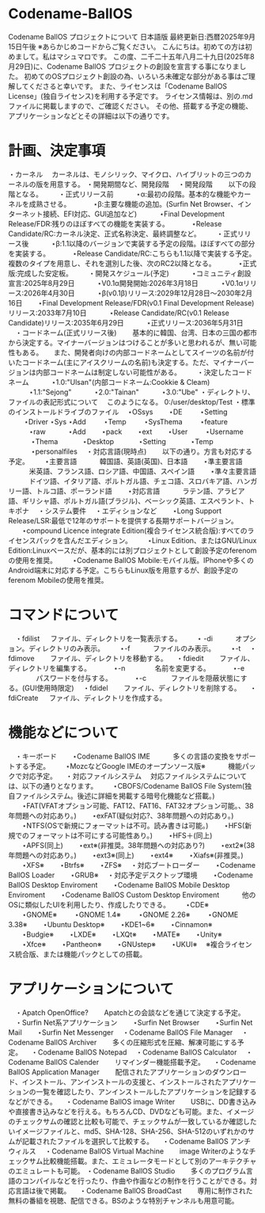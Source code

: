 # Codename-BallOS
Codename BallOS プロジェクトについて 日本語版
最終更新日:西暦2025年9月15日午後
※あらかじめコードからご覧ください。
こんにちは。初めての方は初めまして。私はマシュマロです。
この度、二千二十五年八月二十九日(2025年8月29日)に、Codename BallOS プロジェクトの創設を宣言する事になりました。
初めてのOSプロジェクト創設の為、いろいろ未確定な部分がある事はご理解してくださると幸いです。
また、ライセンスは「Codename BallOS License」(独自ライセンス)を利用する予定です。
ライセンス情報は、別の.mdファイルに掲載しますので、ご確認ください。
その他、搭載する予定の機能、アプリケーションなどとその詳細は以下の通りです。
# 計画、決定事項
・カーネル
　カーネルは、モノシリック、マイクロ、ハイブリットの三つのカーネルの版を用意する。
・開発期間など、開発段階
　・開発段階
　　以下の段階となる。
　　・正式リリース前
　　　⋆α:最初の段階。基本的な機能やカーネルを成熟させる。
　　　⋆β:主要な機能の追加。(Surfin Net Browser、インターネット接続、EFI対応、GUI追加など)
　　　⋆Final Development Release/FDR:残りのほぼすべての機能を実装する。
　　　⋆Release Candidate/RC:カーネル決定、正式名称決定、最終調整など。
　　・正式リリース後
　　　⋆β:1.1以降のバージョンで実装する予定の段階。ほぼすべての部分を実装する。
　　　⋆Release Candidate/RC:こちらも1.1以降で実装する予定。複数のタイプを用意し、それを選別した後、次のRC2以降となる。
　　　⋆正式版:完成した安定板。
　　・開発スケジュール(予定)
　　　⋆コミュニティ創設宣言:2025年8月29日
　　　⋆V0.1α開発開始:2026年3月18日
　　　⋆V0.1αリリース:2026年4月30日
　　　⋆β(v0.1β)リリース:2029年12月28日～2030年2月16日
  　　⋆Final Development Release/FDR(v0.1 Final Development Release)リリース:2033年7月10日
　　　⋆Release Candidate/RC(v0.1 Release Candidate)リリース:2035年6月29日
　　　⋆正式リリース:2036年5月31日
　・コードネーム(正式リリース後)
　　基本的に韓国、台湾、日本の三国の都市から決定する。マイナーバージョンはつけることが多いと思われるが、無い可能性もある。
　  また、開発者向けの内部コードネームとしてスイーツの名前が付いたコードネーム(主にアイスクリームの名前)も決定する。ただ、マイナーバージョンは内部コードネームは制定しない可能性がある。
　　・決定したコードネーム
　　　⋆1.0:"Ulsan"(内部コードネーム:Cookkie & Cleam)
　　　⋆1.1:"Sejong"
　　　⋆2.0:"Tainan"
　　　⋆3.0:"Ube"
・ディレクトリ、ファイルの表記形式について
　このようになる。
  0:/user/desktop/Test
・標準のインストールドライブのファイル
　⋆OSsys
　　⋆DE
　　 ⋆Setting
　　 ⋆Driver
      ⋆Sys
      ⋆Add
　　 ⋆Temp
　　 ⋆SysThema
　　 ⋆feature
　　　⋆raw
　　　⋆Add
    　　⋆pack
　　⋆ext
　　⋆User
　　 ⋆Username 
　　 　⋆Thema
　　　 ⋆Desktop
　　　 ⋆Setting
　　　 ⋆Temp
　　　 ⋆personalfiles
　・対応言語(現時点)
　　以下の通り。方言も対応する予定。
　　⋆主要言語
　　　韓国語、英語(英国)、日本語
　　⋆準主要言語
　　　米英語、フランス語、ロシア語、中国語、スペイン語
　　⋆準々主要言語
　　　ドイツ語、イタリア語、ポルトガル語、チェコ語、スロバキア語、ハンガリー語、トルコ語、ポーランド語
　　⋆対応言語
　　　ラテン語、アラビア語、ギリシャ語、ポルトガル語(ブラジル)、ベーシック英語、エスペラント、トキポナ
　・システム要件
　・エディションなど 
　　⋆Long Support Release/LSR:最低で12年のサポートを提供する長期サポートバージョン。
　　⋆compound Licence integrate Edition(複合ライセンス統合版):すべてのライセンスパックを含んだエディション。
　　⋆Linux Edition、またはGNU/Linux Edition:Linuxベースだが、基本的には別プロジェクトとして創設予定のferenomの使用を推奨。
　　⋆Codename BallOS Mobile:モバイル版。IPhoneや多くのAndroid端末に対応する予定。こちらもLinux版を用意するが、創設予定のferenom Mobileの使用を推奨。
# コマンドについて
　・fdilist
　 ファイル、ディレクトリを一覧表示する。
　　⋆ -di
　　　オプション。ディレクトリのみ表示。
　　⋆-f
　　　ファイルのみ表示。
　　⋆-t
　・fdimove
　　ファイル、ディレクトリを移動する。
　・fdiedit
　　ファイル、ディレクトリを編集する。
　　　⋆-n
　　　　名前を変更する。
　　　⋆-e
　　　　パスワードを付与する。
　　　⋆-c
　　　 ファイルを隠蔽状態にする。(GUI使用時限定)
　・fdidel
　　ファイル、ディレクトリを削除する。
　・fdiCreate
 　 ファイル、ディレクトリを作成する。
# 機能などについて
　・キーボード
　　⋆Codename BallOS IME
　　　多くの言語の変換をサポートする予定。
　　⋆MozcなどGoogle IMEのオープンソース版※
　　　機能パックで対応予定。
　・対応ファイルシステム
　対応ファイルシステムについては、以下の通りとなります。
　　⋆CBOFS/Codename BallOS File System(独自ファイルシステム。後述に詳細を掲載する暗号化機能など搭載。)
　　⋆FAT(VFATオプション可能、FAT12、FAT16、FAT32オプション可能。、38年問題への対応あり。)
　　⋆exFAT(疑似対応?、38年問題への対応あり。)
　　⋆NTFS(OSで新規にフォーマットは不可。読み書きは可能。)
　　⋆HFS(新規でのフォーマットは不可にする可能性あり。)
　　⋆HFS＋(同上)
　　⋆APFS(同上)
　　⋆ext※(非推奨。38年問題への対応あり?)
　　⋆ext2※(38年問題への対応あり。)
　　⋆ext3※(同上)
　　⋆ext4※
　　⋆Xiafs※(非推奨。)
　　⋆XFS※
　　⋆Btrfs※
　　⋆ZFS※
　・対応ブートローダー
　　⋆Codename BallOS Loader
　　⋆GRUB※
　・対応予定デスクトップ環境
　　⋆Codename BallOS Desktop Enviroment
　　⋆Codename BallOS Mobile Desktop Enviroment
　　⋆Codename BallOS Custom Desktop Enviroment
　　　他のOSに類似したUIを利用したり、作成したりできる。
　　⋆CDE※
　　⋆GNOME※
　　  ⋆GNOME 1.4※
　　  ⋆GNOME 2.26※
　　  ⋆GNOME 3.38※
　　⋆Ubuntu Desktop※
　　⋆KDE1~6※
　　⋆Cinnamon※
　　⋆Budgie※
　　⋆LXDE※
　　⋆LXQt※
　　⋆MATE※
　　⋆Unity※
　　⋆Xfce※
　　⋆Pantheon※
　　⋆GNUstep※
　　⋆UKUI※
　※複合ライセンス統合版、または機能パックとしての搭載。
# アプリケーションについて
　・Apatch OpenOffice?
　　Apatchとの会談などを通じて決定する予定。
　・Surfin Net系アプリケーション
　　⋆Surfin Net Browser
　　⋆Surfin Net Mail
　　⋆Surfin Net Messenger
　・Codename BallOS File Manager
　・Codename BallOS Archiver
　　多くの圧縮形式を圧縮、解凍可能にする予定。
　・Codename BallOS Notepad
　・Codename BallOS Calculator
　・Codename BallOS Calender
　　リマインダー機能搭載予定。
　・Codename BallOS Application Manager
　　配信されたアプリケーションのダウンロード、インストール、アンインストールの支援と、インストールされたアプリケーションの一覧を確認したり、アンインストールしたアプリケーションを記録するなどができる。
　・Codename BallOS image Writer
　　USBに、DD書き込みや直接書き込みなどを行える。もちろんCD、DVDなども可能。また、イメージのチェックサムの確認と比較も可能で、チェックサムが一致しているか確認したいイメージファイルと、md5、SHA-128、SHA-256、SHA-512のいずれかのサムが記載されたファイルを選択して比較する。
　・Codename BallOS アンチウィルス
　・Codename BallOS Virtual Machine
　　image Writerのようなチェックサム比較機能搭載。また、エミュレータモードとして別のアーキテクチャのエミュレートも可能。
  ・Codename BallOS Studio
　　多くのプログラム言語のコンパイルなどを行ったり、作曲や作画などの制作を行うことができる。対応言語は後で掲載。
　・Codename BallOS BroadCast
　　専用に制作された無料の番組を視聴、配信できる。BSのような特別チャンネルも用意可能。
